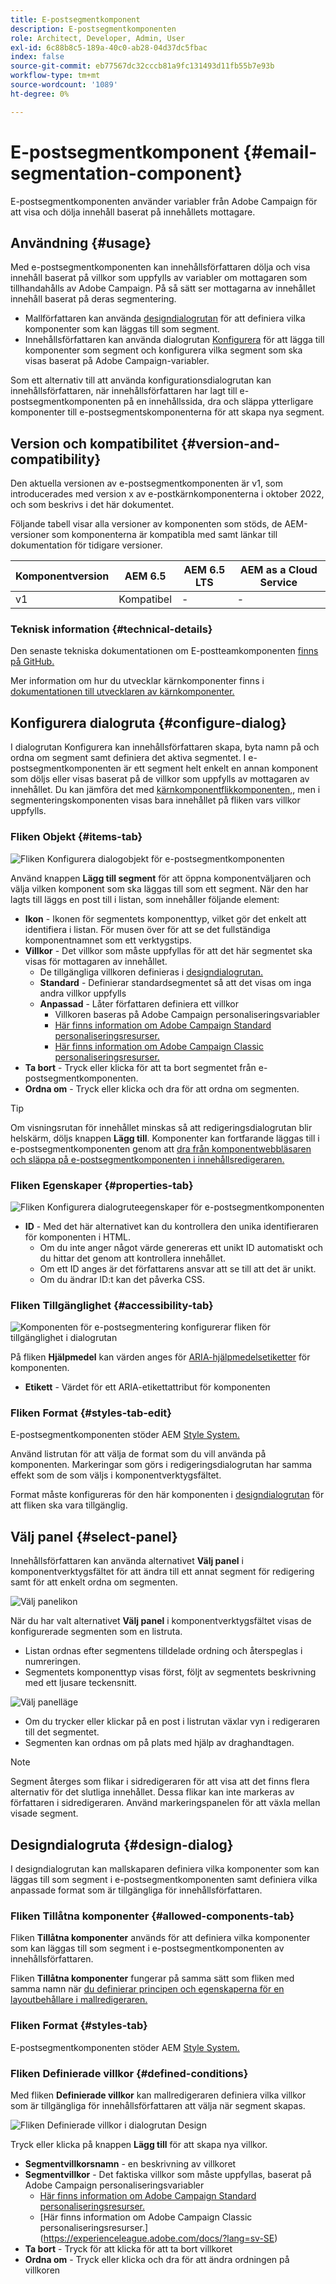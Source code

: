 ```yaml
---
title: E-postsegmentkomponent
description: E-postsegmentkomponenten
role: Architect, Developer, Admin, User
exl-id: 6c88b8c5-189a-40c0-ab28-04d37dc5fbac
index: false
source-git-commit: eb77567dc32cccb81a9fc131493d11fb55b7e93b
workflow-type: tm+mt
source-wordcount: '1089'
ht-degree: 0%

---
```



# E-postsegmentkomponent {#email-segmentation-component}

E-postsegmentkomponenten använder variabler från Adobe Campaign för att visa och dölja innehåll baserat på innehållets mottagare.

## Användning {#usage}

Med e-postsegmentkomponenten kan innehållsförfattaren dölja och visa innehåll baserat på villkor som uppfylls av variabler om mottagaren som tillhandahålls av Adobe Campaign. På så sätt ser mottagarna av innehållet innehåll baserat på deras segmentering.

* Mallförfattaren kan använda [designdialogrutan](#design-dialog) för att definiera vilka komponenter som kan läggas till som segment.
* Innehållsförfattaren kan använda dialogrutan [Konfigurera](#configure-dialog) för att lägga till komponenter som segment och konfigurera vilka segment som ska visas baserat på Adobe Campaign-variabler.

Som ett alternativ till att använda konfigurationsdialogrutan kan innehållsförfattaren, när innehållsförfattaren har lagt till e-postsegmentkomponenten på en innehållssida, dra och släppa ytterligare komponenter till e-postsegmentskomponenterna för att skapa nya segment.

## Version och kompatibilitet {#version-and-compatibility}

Den aktuella versionen av e-postsegmentkomponenten är v1, som introducerades med version x av e-postkärnkomponenterna i oktober 2022, och som beskrivs i det här dokumentet.

Följande tabell visar alla versioner av komponenten som stöds, de AEM-versioner som komponenterna är kompatibla med samt länkar till dokumentation för tidigare versioner.

| Komponentversion | AEM 6.5 | AEM 6.5 LTS | AEM as a Cloud Service |
|---|---|---|---|
| v1 | Kompatibel | - | - |

### Teknisk information {#technical-details}

Den senaste tekniska dokumentationen om E-postteamkomponenten [finns på GitHub.](https://adobe.com/go/aem_cmp_tech_email_segmentation_v1)

Mer information om hur du utvecklar kärnkomponenter finns i [dokumentationen till utvecklaren av kärnkomponenter.](/help/developing/overview.md)

## Konfigurera dialogruta {#configure-dialog}

I dialogrutan Konfigurera kan innehållsförfattaren skapa, byta namn på och ordna om segment samt definiera det aktiva segmentet. I e-postsegmentkomponenten är ett segment helt enkelt en annan komponent som döljs eller visas baserat på de villkor som uppfylls av mottagaren av innehållet. Du kan jämföra det med [kärnkomponentflikkomponenten,](/help/components/tabs.md), men i segmenteringskomponenten visas bara innehållet på fliken vars villkor uppfylls.

### Fliken Objekt {#items-tab}

![Fliken Konfigurera dialogobjekt för e-postsegmentkomponenten](/help/email/assets/email-segmentation-configure-items.png)

Använd knappen **Lägg till segment** för att öppna komponentväljaren och välja vilken komponent som ska läggas till som ett segment. När den har lagts till läggs en post till i listan, som innehåller följande element:

* **Ikon** - Ikonen för segmentets komponenttyp, vilket gör det enkelt att identifiera i listan. För musen över för att se det fullständiga komponentnamnet som ett verktygstips.
* **Villkor** - Det villkor som måste uppfyllas för att det här segmentet ska visas för mottagaren av innehållet.
   * De tillgängliga villkoren definieras i [designdialogrutan.](#design-dialog)
   * **Standard** - Definierar standardsegmentet så att det visas om inga andra villkor uppfylls
   * **Anpassad** - Låter författaren definiera ett villkor
      * Villkoren baseras på Adobe Campaign personaliseringsvariabler
      * [Här finns information om Adobe Campaign Standard personaliseringsresurser.](https://experienceleague.adobe.com/docs/campaign-standard/using/designing-content/personalization.html?lang=sv-SE&)
      * [Här finns information om Adobe Campaign Classic personaliseringsresurser.](https://experienceleague.adobe.com/docs/campaign-classic/using/sending-messages/personalizing-deliveries/personalization-fields.html?lang=sv-SE)
* **Ta bort** - Tryck eller klicka för att ta bort segmentet från e-postsegmentkomponenten.
* **Ordna om** - Tryck eller klicka och dra för att ordna om segmenten.

>[!TIP]
>
>Om visningsrutan för innehållet minskas så att redigeringsdialogrutan blir helskärm, döljs knappen **Lägg till**. Komponenter kan fortfarande läggas till i e-postsegmentkomponenten genom att [dra från komponentwebbläsaren och släppa på e-postsegmentkomponenten i innehållsredigeraren.](https://experienceleague.adobe.com/docs/experience-manager-cloud-service/sites/authoring/fundamentals/editing-content.html?lang=sv-SE#inserting-a-component)

### Fliken Egenskaper {#properties-tab}

![Fliken Konfigurera dialogruteegenskaper för e-postsegmentkomponenten](/help/email/assets/email-segmentation-configure-properties.png)

* **ID** - Med det här alternativet kan du kontrollera den unika identifieraren för komponenten i HTML.
   * Om du inte anger något värde genereras ett unikt ID automatiskt och du hittar det genom att kontrollera innehållet.
   * Om ett ID anges är det författarens ansvar att se till att det är unikt.
   * Om du ändrar ID:t kan det påverka CSS.

### Fliken Tillgänglighet {#accessibility-tab}

![Komponenten för e-postsegmentering konfigurerar fliken för tillgänglighet i dialogrutan](/help/email/assets/email-segmentation-configure-accessibility.png)

På fliken **Hjälpmedel** kan värden anges för [ARIA-hjälpmedelsetiketter](https://www.w3.org/WAI/standards-guidelines/aria/) för komponenten.

* **Etikett** - Värdet för ett ARIA-etikettattribut för komponenten

### Fliken Format {#styles-tab-edit}

E-postsegmentkomponenten stöder AEM [Style System.](/help/get-started/authoring.md#component-styling)

Använd listrutan för att välja de format som du vill använda på komponenten. Markeringar som görs i redigeringsdialogrutan har samma effekt som de som väljs i komponentverktygsfältet.

Format måste konfigureras för den här komponenten i [designdialogrutan](#design-dialog) för att fliken ska vara tillgänglig.

## Välj panel {#select-panel}

Innehållsförfattaren kan använda alternativet **Välj panel** i komponentverktygsfältet för att ändra till ett annat segment för redigering samt för att enkelt ordna om segmenten.

![Välj panelikon](/help/email/assets/select-panel-icon.png)

När du har valt alternativet **Välj panel** i komponentverktygsfältet visas de konfigurerade segmenten som en listruta.

* Listan ordnas efter segmentens tilldelade ordning och återspeglas i numreringen.
* Segmentets komponenttyp visas först, följt av segmentets beskrivning med ett ljusare teckensnitt.

![Välj panelläge](/help/email/assets/select-panel-popover.png)

* Om du trycker eller klickar på en post i listrutan växlar vyn i redigeraren till det segmentet.
* Segmenten kan ordnas om på plats med hjälp av draghandtagen.

>[!NOTE]
>
>Segment återges som flikar i sidredigeraren för att visa att det finns flera alternativ för det slutliga innehållet. Dessa flikar kan inte markeras av författaren i sidredigeraren. Använd markeringspanelen för att växla mellan visade segment.

## Designdialogruta {#design-dialog}

I designdialogrutan kan mallskaparen definiera vilka komponenter som kan läggas till som segment i e-postsegmentkomponenten samt definiera vilka anpassade format som är tillgängliga för innehållsförfattaren.

### Fliken Tillåtna komponenter {#allowed-components-tab}

Fliken **Tillåtna komponenter** används för att definiera vilka komponenter som kan läggas till som segment i e-postsegmentkomponenten av innehållsförfattaren.

Fliken **Tillåtna komponenter** fungerar på samma sätt som fliken med samma namn när [du definierar principen och egenskaperna för en layoutbehållare i mallredigeraren.](https://experienceleague.adobe.com/docs/experience-manager-cloud-service/sites/authoring/features/templates.html?lang=sv-SE)

### Fliken Format {#styles-tab}

E-postsegmentkomponenten stöder AEM [Style System.](/help/get-started/authoring.md#component-styling)

### Fliken Definierade villkor {#defined-conditions}

Med fliken **Definierade villkor** kan mallredigeraren definiera vilka villkor som är tillgängliga för innehållsförfattaren att välja när segment skapas.

![Fliken Definierade villkor i dialogrutan Design](/help/email/assets/email-segmentation-design-defined-conditions.png)

Tryck eller klicka på knappen **Lägg till** för att skapa nya villkor.

* **Segmentvillkorsnamn** - en beskrivning av villkoret
* **Segmentvillkor** - Det faktiska villkor som måste uppfyllas, baserat på Adobe Campaign personaliseringsvariabler
   * [Här finns information om Adobe Campaign Standard personaliseringsresurser.](https://experienceleague.adobe.com/docs/campaign-standard/using/designing-content/personalization.html?lang=sv-SE&)
   * [Här finns information om Adobe Campaign Classic personaliseringsresurser.]&#x200B;(https://experienceleague.adobe.com/docs/?lang=sv-SE)
* **Ta bort** - Tryck för att klicka för att ta bort villkoret
* **Ordna om** - Tryck eller klicka och dra för att ändra ordningen på villkoren
